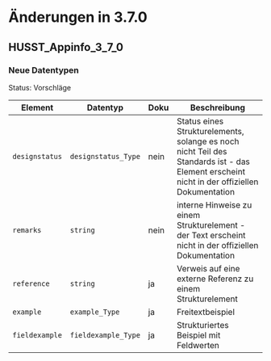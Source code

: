 # Änderungen in 3.7.0

## HUSST_Appinfo_3_7_0
### Neue Datentypen
Status: Vorschläge

| Element     | Datentyp     | Doku|Beschreibung                          |
|--------------|--------------|-----|----------------------------------|
| `designstatus` | `designstatus_Type` |nein| Status eines Strukturelements, solange es noch nicht Teil des Standards ist - das Element erscheint nicht in der offiziellen Dokumentation |
| `remarks`    | `string` |nein| interne Hinweise zu einem Strukturelement - der Text erscheint nicht in der offiziellen Dokumentation|
| `reference`    | `string` |ja| Verweis auf eine externe Referenz zu einem Strukturelement|
| `example`    | `example_Type` |ja| Freitextbeispiel                      |
| `fieldexample` | `fieldexample_Type` |ja| Strukturiertes Beispiel mit Feldwerten |
